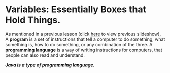 <h1>Variables: Essentially Boxes that Hold Things.</h1>

As mentioned in a previous lesson (click <a href="https://docs.google.com/presentation/d/1gs1s35daJTko10G4WYKMvKptp0ZvZ7JUw2ZgdK1Gdqw/edit?usp=sharing">here</a> to view previous slideshow), A <b>program</b> is a set of instructions that tell a computer to do something, what something is, how to do something, or any combination of the three. A <b>programming language</b> is a way of writing instructions for computers, that people can also read and understand.

<b><i>Java is a type of programming language.</i></b>



